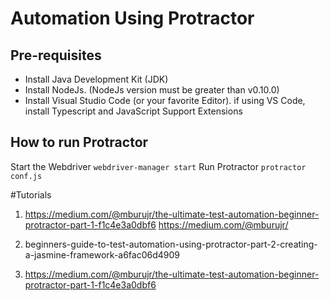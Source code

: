 # Automation Using Protractor

## Pre-requisites
 -  Install Java Development Kit (JDK)
 - Install NodeJs. (NodeJs version must be greater than v0.10.0)
 - Install Visual Studio Code (or your favorite Editor). if using VS Code, install Typescript and JavaScript Support Extensions

## How to run Protractor
Start the Webdriver ```webdriver-manager start```
Run Protractor ```protractor conf.js```

#Tutorials
1. https://medium.com/@mburujr/the-ultimate-test-automation-beginner-protractor-part-1-f1c4e3a0dbf6
https://medium.com/@mburujr/

2. beginners-guide-to-test-automation-using-protractor-part-2-creating-a-jasmine-framework-a6fac06d4909

3. https://medium.com/@mburujr/the-ultimate-test-automation-beginner-protractor-part-1-f1c4e3a0dbf6



